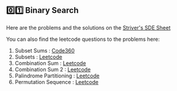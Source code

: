 ## 0️⃣1️⃣ Binary Search

Here are the problems and the solutions on the [Striver's SDE Sheet](https://takeuforward.org/interviews/strivers-sde-sheet-top-coding-interview-problems) 

You can also find the leetcode questions to the problems here: 
1. Subset Sums : [Code360](https://www.geeksforgeeks.org/problems/subset-sums2234/1)
2. Subsets : [Leetcode](https://leetcode.com/problems/subsets-ii/)
3. Combination Sum : [Leetcode](https://leetcode.com/problems/combination-sum/)
4. Combination Sum 2 : [Leetcode](https://leetcode.com/problems/combination-sum-ii/)
5. Palindrome Partitioning : [Leetcode](https://leetcode.com/problems/palindrome-partitioning/)
6. Permutation Sequence : [Leetcode](https://leetcode.com/problems/permutation-sequence/description/)
